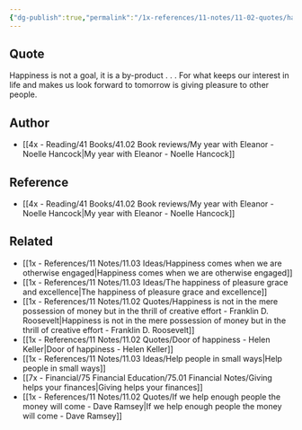 ```yaml
---
{"dg-publish":true,"permalink":"/1x-references/11-notes/11-02-quotes/happiness-is-not-a-goal-it-is-a-by-product-eleanor-roosevelt/","title":"Happiness is not a goal, it is a by-product - Eleanor Roosevelt","created":"2023-10-20T17:11:53.000+03:00","updated":"2024-02-14T20:18:43.727+03:00"}
---
```



## Quote
Happiness is not a goal, it is a by-product . . . For what keeps our interest in life and makes us look forward to tomorrow is giving pleasure to other people.

## Author
- [[4x - Reading/41 Books/41.02 Book reviews/My year with Eleanor - Noelle Hancock\|My year with Eleanor - Noelle Hancock]]

## Reference
- [[4x - Reading/41 Books/41.02 Book reviews/My year with Eleanor - Noelle Hancock\|My year with Eleanor - Noelle Hancock]]

## Related
- [[1x - References/11 Notes/11.03 Ideas/Happiness comes when we are otherwise engaged\|Happiness comes when we are otherwise engaged]]
- [[1x - References/11 Notes/11.03 Ideas/The happiness of pleasure grace and excellence\|The happiness of pleasure grace and excellence]]
- [[1x - References/11 Notes/11.02 Quotes/Happiness is not in the mere possession of money but in the thrill of creative effort - Franklin D. Roosevelt\|Happiness is not in the mere possession of money but in the thrill of creative effort - Franklin D. Roosevelt]]
- [[1x - References/11 Notes/11.02 Quotes/Door of happiness - Helen Keller\|Door of happiness - Helen Keller]]
- [[1x - References/11 Notes/11.03 Ideas/Help people in small ways\|Help people in small ways]]
- [[7x - Financial/75 Financial Education/75.01 Financial Notes/Giving helps your finances\|Giving helps your finances]]
- [[1x - References/11 Notes/11.02 Quotes/If we help enough people the money will come - Dave Ramsey\|If we help enough people the money will come - Dave Ramsey]]